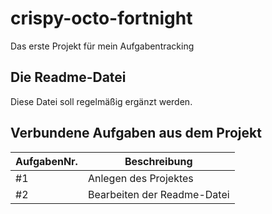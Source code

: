 # crispy-octo-fortnight
Das erste Projekt für mein Aufgabentracking

## Die Readme-Datei
Diese Datei soll regelmäßig ergänzt werden.

## Verbundene Aufgaben aus dem Projekt

|AufgabenNr.    | Beschreibung  |
|---------------|----------------------------|
| #1  | Anlegen des Projektes  |
| #2  | Bearbeiten der Readme-Datei |

